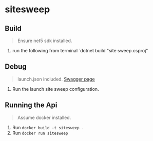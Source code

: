 # sitesweep

## Build
> Ensure net5 sdk installed. 
1. run the following from terminal `dotnet build "site sweep.csproj"

## Debug
> launch.json included. 
> [Swagger page](http://localhost:5000/swagger/index.html)
1. Run the launch site sweep configuration. 

## Running the Api
> Assume docker installed.
1. Run `docker build -t sitesweep .`
1. Run `docker run sitesweep`